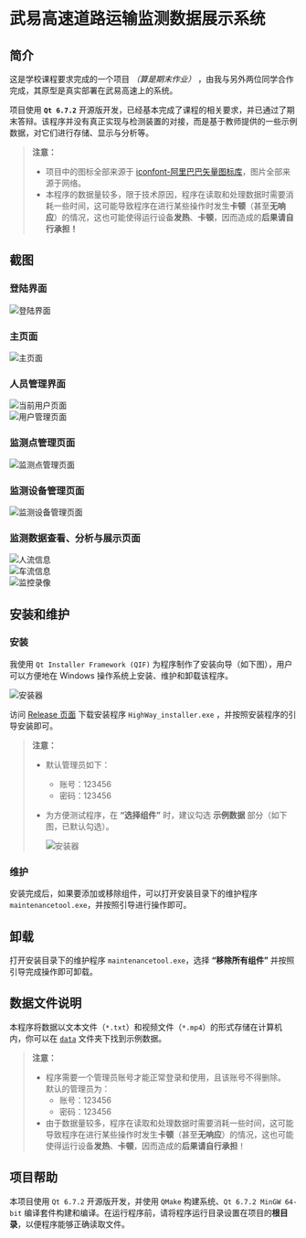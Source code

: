 # 武易高速道路运输监测数据展示系统

## 简介

这是学校课程要求完成的一个项目 *（算是期末作业）* ，由我与另外两位同学合作完成，其原型是真实部署在武易高速上的系统。

项目使用 **`Qt 6.7.2`** 开源版开发，已经基本完成了课程的相关要求，并已通过了期末答辩。该程序并没有真正实现与检测装置的对接，而是基于教师提供的一些示例数据，对它们进行存储、显示与分析等。

> **注意：**
>
> - 项目中的图标全部来源于 [iconfont-阿里巴巴矢量图标库](https://www.iconfont.cn/)，图片全部来源于网络。
> - 本程序的数据量较多，限于技术原因，程序在读取和处理数据时需要消耗一些时间，这可能导致程序在进行某些操作时发生**卡顿**（甚至**无响应**）的情况，这也可能使得运行设备**发热**、**卡顿**，因而造成的**后果请自行承担！**

## 截图

### 登陆界面

![登陆界面](<screenshots/login page.png>)

### 主页面

![主页面](<screenshots/home page.png>)

### 人员管理界面

![当前用户页面](<screenshots/current user page.png>)  
![用户管理页面](<screenshots/manage page.png>)

### 监测点管理页面

![监测点管理页面](<screenshots/place page.png>)

### 监测设备管理页面

![监测设备管理页面](<screenshots/device page.png>)

### 监测数据查看、分析与展示页面

![人流信息](<screenshots/person page.png>)  
![车流信息](<screenshots/car page.png>)  
![监控录像](<screenshots/video page.png>)

## 安装和维护

### 安装

我使用 `Qt Installer Framework (QIF)` 为程序制作了安装向导（如下图），用户可以方便地在 Windows 操作系统上安装、维护和卸载该程序。

![安装器](screenshots/installer.png)

访问 [Release 页面](https://github.com/Steel-Yao/HighWay/releases) 下载安装程序 `HighWay_installer.exe` ，并按照安装程序的引导安装即可。

> **注意：**
>
> - 默认管理员如下：
>   - 账号：123456
>   - 密码：123456
>
> - 为方便测试程序，在 **“选择组件”** 时，建议勾选 **示例数据** 部分（如下图，已默认勾选）。
>
>   ![安装器](screenshots/installer_2.png)

### 维护

安装完成后，如果要添加或移除组件，可以打开安装目录下的维护程序 `maintenancetool.exe`，并按照引导进行操作即可。

## 卸载

打开安装目录下的维护程序 `maintenancetool.exe`，选择 **“移除所有组件”** 并按照引导完成操作即可卸载。

## 数据文件说明

本程序将数据以文本文件（`*.txt`）和视频文件（`*.mp4`）的形式存储在计算机内，你可以在 [`data`](data) 文件夹下找到示例数据。

> **注意：**
>
> - 程序需要一个管理员账号才能正常登录和使用，且该账号不得删除。  
>   默认的管理员为：
>   - 账号：123456
>   - 密码：123456
> - 由于数据量较多，程序在读取和处理数据时需要消耗一些时间，这可能导致程序在进行某些操作时发生**卡顿**（甚至**无响应**）的情况，这也可能使得运行设备**发热**、**卡顿**，因而造成的**后果请自行承担**！

## 项目帮助

本项目使用 `Qt 6.7.2` 开源版开发，并使用 `QMake` 构建系统、`Qt 6.7.2 MinGW 64-bit` 编译套件构建和编译。在运行程序前，请将程序运行目录设置在项目的**根目录**，以便程序能够正确读取文件。
